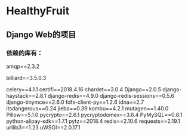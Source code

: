 # HealthyFruit

## Django Web的项目

### 依赖的库有：
amqp==2.3.2

billiard==3.5.0.3

celery==4.1.1
certifi==2018.4.16
chardet==3.0.4
Django==2.0.5
django-haystack==2.8.1
django-redis==4.9.0
django-redis-sessions==0.5.6
django-tinymce==2.6.0
fdfs-client-py==1.2.6
idna==2.7
itsdangerous==0.24
jieba==0.39
kombu==4.2.1
mutagen==1.40.0
Pillow==5.1.0
pycrypto==2.6.1
pycryptodomex==3.6.4
PyMySQL==0.8.1
python-alipay-sdk==1.7.1
pytz==2018.4
redis==2.10.6
requests==2.19.1
urllib3==1.23
uWSGI==2.0.17.1

